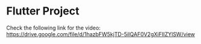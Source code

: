 # Flutter Project

Check the following link for the video:
https://drive.google.com/file/d/1hazbFW5kjTD-5iIQAF0V2gXiFIIZYlSW/view
